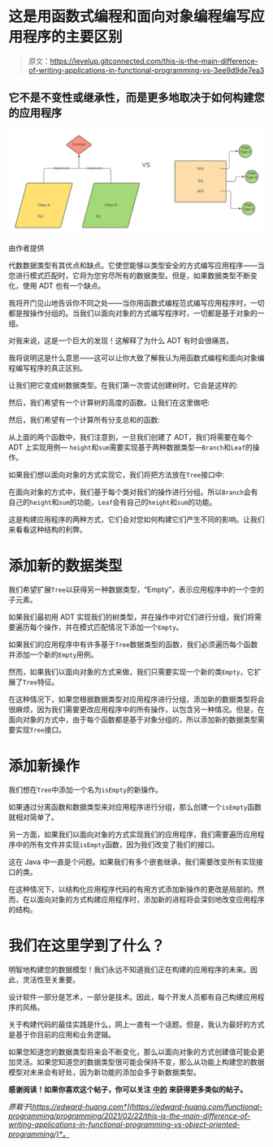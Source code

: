 # 这是用函数式编程和面向对象编程编写应用程序的主要区别

> 原文：<https://levelup.gitconnected.com/this-is-the-main-difference-of-writing-applications-in-functional-programming-vs-3ee9d9de7ea3>

## 它不是不变性或继承性，而是更多地取决于如何构建您的应用程序

![](img/eb782c32958cd9ff5385dabc4984cc27.png)

由作者提供

代数数据类型有其优点和缺点。它使您能够以类型安全的方式编写应用程序——当您进行模式匹配时，它将为您穷尽所有的数据类型。但是，如果数据类型不断变化，使用 ADT 也有一个缺点。

我将开门见山地告诉你不同之处——当你用函数式编程范式编写应用程序时，一切都是按操作分组的。当我们以面向对象的方式编写程序时，一切都是基于对象的一组。

对我来说，这是一个巨大的发现！这解释了为什么 ADT 有时会很痛苦。

我将说明这是什么意思——这可以让你大致了解我认为用函数式编程和面向对象编程编写程序的真正区别。

让我们把它变成树数据类型。在我们第一次尝试创建树时，它会是这样的:

然后，我们希望有一个计算树的高度的函数。让我们在这里做吧:

然后，我们希望有一个计算所有分支总和的函数:

从上面的两个函数中，我们注意到，一旦我们创建了 ADT，我们将需要在每个 ADT 上实现用例— `height`和`sum`需要实现基于两种数据类型—`Branch`和`Leaf`的操作。

如果我们想以面向对象的方式实现它，我们将把方法放在`Tree`接口中:

在面向对象的方式中，我们基于每个类对我们的操作进行分组。所以`Branch`会有自己的`height`和`sum`的功能，`Leaf`会有自己的`height`和`sum`的功能。

这是构建应用程序的两种方式，它们会对您如何构建它们产生不同的影响。让我们来看看这种结构的利弊。

# 添加新的数据类型

我们希望扩展`Tree`以获得另一种数据类型，“Empty”，表示应用程序中的一个空的子元素。

如果我们最初用 ADT 实现我们的树类型，并在操作中对它们进行分组，我们将需要遍历每个操作，并在模式匹配情况下添加一个`Empty`。

如果我们的应用程序中有许多基于`Tree`数据类型的函数，我们必须遍历每个函数并添加一个新的`Empty`用例。

然而，如果我们以面向对象的方式来做，我们只需要实现一个新的类`Empty`，它扩展了`Tree`特征。

在这种情况下，如果您根据数据类型对应用程序进行分组，添加新的数据类型将会很麻烦，因为我们需要更改应用程序中的所有操作，以包含另一种情况。但是，在面向对象的方式中，由于每个函数都是基于对象分组的，所以添加新的数据类型需要实现`Tree`接口。

# 添加新操作

我们想在`Tree`中添加一个名为`isEmpty`的新操作。

如果通过分离函数和数据类型来对应用程序进行分组，那么创建一个`isEmpty`函数就相对简单了。

另一方面，如果我们以面向对象的方式实现我们的应用程序，我们需要遍历应用程序中的所有文件并实现`isEmpty`函数，因为我们改变了我们的接口。

这在 Java 中一直是个问题。如果我们有多个嵌套继承，我们需要改变所有实现接口的类。

在这种情况下，以结构化应用程序代码的有用方式添加新操作的更改是局部的。然而，在以面向对象的方式构建应用程序时，添加新的进程将会深刻地改变应用程序的结构。

# 我们在这里学到了什么？

明智地构建您的数据模型！我们永远不知道我们正在构建的应用程序的未来。因此，灵活性至关重要。

设计软件一部分是艺术，一部分是技术。因此，每个开发人员都有自己构建应用程序的风格。

关于构建代码的最佳实践是什么，网上一直有一个话题。但是，我认为最好的方式是基于你目前的应用和业务逻辑。

如果您知道您的数据类型将来会不断变化，那么以面向对象的方式创建值可能会更加灵活。如果您知道您的数据类型很可能会保持不变，那么从功能上构建您的数据模型对未来会有好处，因为新功能的添加会多于新数据类型。

**感谢阅读！如果你喜欢这个帖子，你可以关注** [**中的**](https://medium.com/@edwardgunawan880) **来获得更多类似的帖子。**

*原载于*[*https://edward-huang.com*](https://edward-huang.com/functional-programming/programming/2021/02/22/this-is-the-main-difference-of-writing-applications-in-functional-programming-vs-object-oriented-programming/)*。*